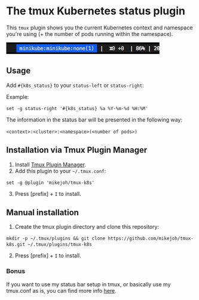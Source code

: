# The tmux Kubernetes status plugin

This `tmux` plugin shows you the current Kubernetes context and namespace you're using (+ the number of pods running within the namespace).

![k8s status bar](status_bar_with_k8s_plugin.png)

## Usage
Add `#{k8s_status}` to your `status-left` or `status-right`:

Example:
```
set -g status-right '#{k8s_status} %a %Y-%m-%d %H:%M'
```

The information in the status bar will be presented in the following way:

```<context>:<cluster>:<namespace>(<number of pods>)```

## Installation via Tmux Plugin Manager

1. Install [Tmux Plugin Manager][tpm].
2. Add this plugin to your `~/.tmux.conf`:
```
set -g @plugin 'mikejoh/tmux-k8s'
```
3. Press [prefix] + `I` to install.

## Manual installation

1. Create the tmux plugin directory and clone this repository:
```
mkdir -p ~/.tmux/plugins && git clone https://github.com/mikejoh/tmux-k8s.git ~/.tmux/plugins/tmux-k8s
```
2. Press [prefix] + `I` to install.

### Bonus

If you want to use my status bar setup in tmux, or basically use my tmux.conf as is, you can find more info [here][tmux_gist].

[tmux_gist]: https://gist.github.com/mikejoh/d2021745632f404ab8a47a3667168398
[tpm]: https://github.com/tmux-plugins/tpm
